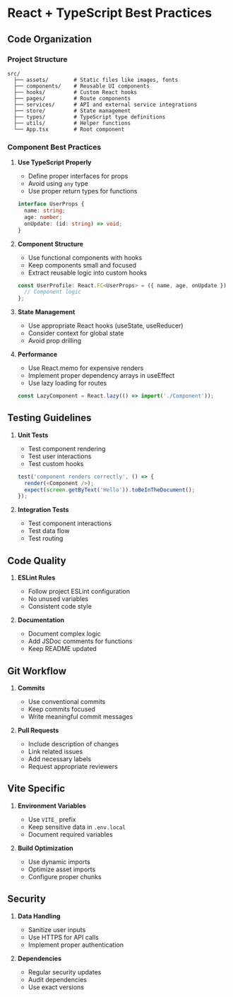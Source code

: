 # React + TypeScript Best Practices

## Code Organization

### Project Structure
```
src/
  ├── assets/        # Static files like images, fonts
  ├── components/    # Reusable UI components
  ├── hooks/         # Custom React hooks
  ├── pages/         # Route components
  ├── services/      # API and external service integrations
  ├── store/         # State management
  ├── types/         # TypeScript type definitions
  ├── utils/         # Helper functions
  └── App.tsx        # Root component
```

### Component Best Practices

1. **Use TypeScript Properly**
   - Define proper interfaces for props
   - Avoid using `any` type
   - Use proper return types for functions
   ```typescript
   interface UserProps {
     name: string;
     age: number;
     onUpdate: (id: string) => void;
   }
   ```

2. **Component Structure**
   - Use functional components with hooks
   - Keep components small and focused
   - Extract reusable logic into custom hooks
   ```typescript
   const UserProfile: React.FC<UserProps> = ({ name, age, onUpdate }) => {
     // Component logic
   };
   ```

3. **State Management**
   - Use appropriate React hooks (useState, useReducer)
   - Consider context for global state
   - Avoid prop drilling

4. **Performance**
   - Use React.memo for expensive renders
   - Implement proper dependency arrays in useEffect
   - Use lazy loading for routes
   ```typescript
   const LazyComponent = React.lazy(() => import('./Component'));
   ```

## Testing Guidelines

1. **Unit Tests**
   - Test component rendering
   - Test user interactions
   - Test custom hooks
   ```typescript
   test('component renders correctly', () => {
     render(<Component />);
     expect(screen.getByText('Hello')).toBeInTheDocument();
   });
   ```

2. **Integration Tests**
   - Test component interactions
   - Test data flow
   - Test routing

## Code Quality

1. **ESLint Rules**
   - Follow project ESLint configuration
   - No unused variables
   - Consistent code style

2. **Documentation**
   - Document complex logic
   - Add JSDoc comments for functions
   - Keep README updated

## Git Workflow

1. **Commits**
   - Use conventional commits
   - Keep commits focused
   - Write meaningful commit messages

2. **Pull Requests**
   - Include description of changes
   - Link related issues
   - Add necessary labels
   - Request appropriate reviewers

## Vite Specific

1. **Environment Variables**
   - Use `VITE_` prefix
   - Keep sensitive data in `.env.local`
   - Document required variables

2. **Build Optimization**
   - Use dynamic imports
   - Optimize asset imports
   - Configure proper chunks

## Security

1. **Data Handling**
   - Sanitize user inputs
   - Use HTTPS for API calls
   - Implement proper authentication

2. **Dependencies**
   - Regular security updates
   - Audit dependencies
   - Use exact versions